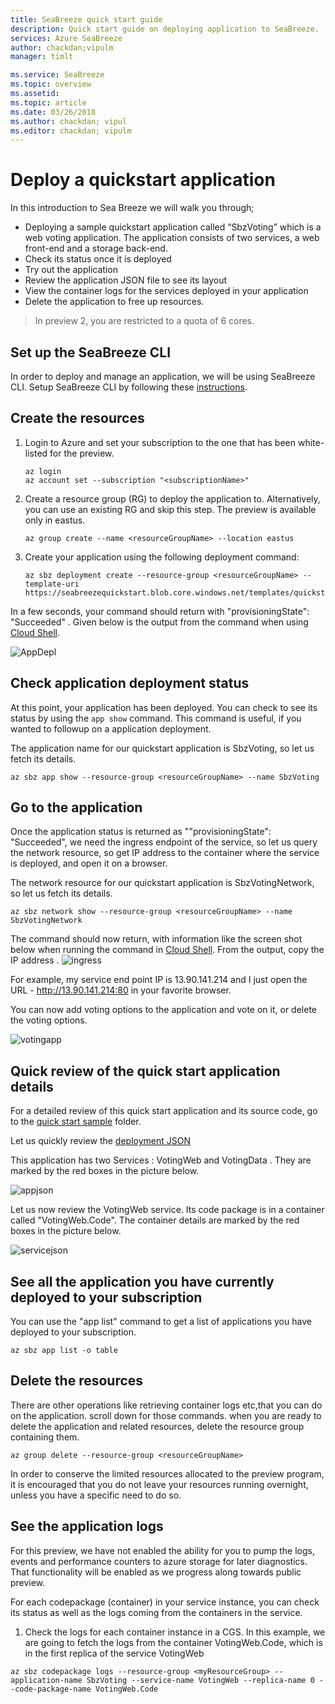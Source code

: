 ```yaml
---
title: SeaBreeze quick start guide
description: Quick start guide on deploying application to SeaBreeze.
services: Azure SeaBreeze
author: chackdan;vipulm
manager: timlt

ms.service: SeaBreeze
ms.topic: overview
ms.assetid:
ms.topic: article
ms.date: 03/26/2018
ms.author: chackdan; vipul
ms.editor: chackdan; vipulm
---
```


# Deploy a quickstart application

In this introduction to Sea Breeze we will walk you through;

 * Deploying a sample quickstart application called “SbzVoting” which is a web voting application. The application consists of two services, a web front-end and a storage back-end.
* Check its status once it is deployed
* Try out the application
* Review the application JSON file to see its layout
*	View the container logs for the services deployed in your application
*	Delete the application to free up resources.
 

> In preview 2, you are restricted to a quota of 6 cores. 


## Set up the SeaBreeze CLI

In order to deploy and manage an application, we will be using SeaBreeze CLI. Setup SeaBreeze CLI by following these [instructions](./cli-setup.md). 

## Create the resources

1. Login to Azure and set your subscription to the one that has been white-listed for the preview.

	```cli
	az login
	az account set --subscription "<subscriptionName>"
	```
2. Create a resource group (RG) to deploy the application to. Alternatively, you can use an existing RG and skip this step. The preview is available only in eastus.

	```cli
	az group create --name <resourceGroupName> --location eastus 
	```

3. Create your application using the following deployment command: 

	```cli
	az sbz deployment create --resource-group <resourceGroupName> --template-uri https://seabreezequickstart.blob.core.windows.net/templates/quickstart/sbz_rp.linux.json

	```
In a few seconds, your command should return with "provisioningState": "Succeeded" . Given below is the output from the command when using [Cloud Shell](https://docs.microsoft.com/en-us/azure/cloud-shell/overview). 

![AppDepl]
 

## Check application deployment status
At this point, your application has been deployed. You can check to see its status by using the `app show` command. This command is useful, if you wanted to followup on a application deployment.

The application name for our quickstart application is SbzVoting, so let us fetch its details. 

```cli
az sbz app show --resource-group <resourceGroupName> --name SbzVoting
```

## Go to the application

Once the application status is returned as ""provisioningState": "Succeeded", we need the ingress endpoint of the service, so let us query the network resource, so get IP address to the container where the service is deployed, and open it on a browser.

The network resource for our quickstart application is SbzVotingNetwork, so let us fetch its details.

```cli
az sbz network show --resource-group <resourceGroupName> --name SbzVotingNetwork
```
The command should now return, with information like the screen shot below when running the command in [Cloud Shell](https://docs.microsoft.com/en-us/azure/cloud-shell/overview).
From the output, copy the IP address .
![ingress]

For example, my service end point IP is 13.90.141.214 and I just open the URL - http://13.90.141.214:80 in your favorite browser.

You can now add voting options to the application and vote on it, or delete the voting options.

![votingapp]

## Quick review of the quick start application details

For a detailed review of this quick start application and its source code, go to the [quick start sample](..\..\samples\src\quickstart) folder. 

Let us quickly review the [deployment JSON](https://seabreezequickstart.blob.core.windows.net/templates/quickstart/sbz_rp.linux.json)

This application has two Services : VotingWeb  and VotingData . They are marked by the red boxes in the picture below.

![appjson]

Let us now review the VotingWeb service. Its code package is in a container called "VotingWeb.Code". The container details are  marked by the red boxes in the picture below.

![servicejson]


## See all the application you have currently deployed to your subscription

You can use the "app list" command to get a list of applications you have deployed to your subscription. 

```cli
az sbz app list -o table
```

## Delete the resources

There are other operations like retrieving container logs etc,that you can do on the application. scroll down for those commands. when you are ready to delete the application and related resources, delete the resource group containing them.

```cli
az group delete --resource-group <resourceGroupName> 
```
In order to conserve the limited resources allocated to the preview program, it is encouraged that you do not leave your resources running overnight, unless you have a specific need to do so.

## See the application logs

For this preview, we have not enabled the ability for you to pump the logs, events and performance counters to azure storage for later diagnostics. That functionality will be enabled as we progress along towards public preview.

For each codepackage (container) in your service instance, you can check its status as well as the logs coming from the containers in the service. 

1. Check the logs for each container instance in a CGS. In this example, we are going to fetch the logs from the container VotingWeb.Code, which is in the first replica of the service VotingWeb
	
```cli
az sbz codepackage logs --resource-group <myResourceGroup> --application-name SbzVoting --service-name VotingWeb --replica-name 0 --code-package-name VotingWeb.Code
```


<!-- Images -->
[votingapp]: ./media/application-quickstart/voting-app.PNG
[ingress]: ./media/application-quickstart/app-network.PNG
[AppDepl]: ./media/application-quickstart/app-deployment.PNG
[appjson]: ./media/application-quickstart/app-json.PNG
[servicejson]: ./media/application-quickstart/service-json.PNG
